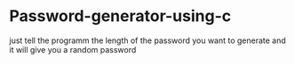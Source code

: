 # Password-generator-using-c
just tell the programm the length of the password you want to generate and it will give you a random password

